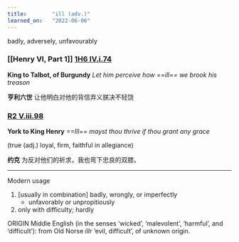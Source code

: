 ```yaml
---
title:        "ill (adv.)"
learned_on:   "2022-06-06"
---
```


badly, adversely, unfavourably

### [[Henry VI, Part 1]] [1H6 IV.i.74](https://www.shakespeareswords.com/Public/Play.aspx?Act=4&Scene=1&WorkId=25#203140) 

**King to Talbot, of Burgundy** *Let him perceive how ==ill== we brook his treason*

**亨利六世** 让他明白对他的背信弃义朕决不轻饶

### [R2 V.iii.98](https://www.shakespeareswords.com/Public/Play.aspx?Act=5&Scene=3&WorkId=22#193012) 

**York to King Henry** *==Ill== mayst thou thrive if thou grant any grace*

(true (adj.) loyal, firm, faithful in allegiance)

**约克** 为反对他们的祈求，我也弯下忠良的双膝。

-----

Modern usage

1. [usually in combination] badly, wrongly, or imperfectly
    - unfavorably or unpropitiously
2. only with difficulty; hardly

ORIGIN Middle English (in the senses ‘wicked’, ‘malevolent’, ‘harmful’, and ‘difficult’): from Old Norse *illr* ‘evil, difficult’, of unknown origin.
